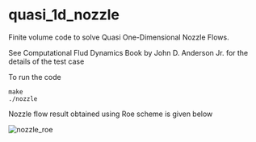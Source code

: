 # quasi_1d_nozzle

Finite volume code to solve Quasi One-Dimensional Nozzle Flows.

See Computational Flud Dynamics Book by John D. Anderson Jr. for the details of the test case

To run the code

```
make 
./nozzle

```
Nozzle flow result obtained using Roe scheme is given below

![nozzle_roe](https://user-images.githubusercontent.com/4444574/125327058-56597180-e360-11eb-8577-66f5a57d7d79.png)


